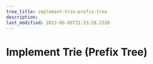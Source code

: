 ```yaml
---
tree_title: implement-trie-prefix-tree
description: 
last_modified: 2022-06-09T21:23:28.2328
---
```


# Implement Trie (Prefix Tree)
